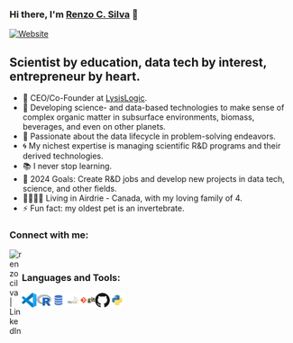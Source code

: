 ### Hi there, I'm [Renzo C. Silva][website] 👋 

[![Website](https://img.shields.io/website?label=renzolab.com&style=for-the-badge&url=https%3A%2F%2Frenzolab.com)](https://renzolab.com)

## Scientist by education, data tech by interest, entrepreneur by heart. 
- 🔭  CEO/Co-Founder at [LysisLogic](https://lysislogic.com).
- :seedling: Developing science- and data-based technologies to make sense of complex organic matter in subsurface environments, biomass, beverages, and even on other planets.  
- 💓 Passionate about the data lifecycle in problem-solving endeavors.
- :cyclone: My nichest expertise is managing scientific R&D programs and their derived technologies.
- :books: I never stop learning.
- :goal_net: 2024 Goals: Create R&D jobs and develop new projects in data tech, science, and other fields. 
- 👨‍👩‍👧‍👧  Living in Airdrie - Canada, with my loving family of 4.
- ⚡ Fun fact: my oldest pet is an invertebrate.

### Connect with me:

[<img align="left" alt="renzocilva | LinkedIn" width="22px" src="https://cdn.jsdelivr.net/npm/simple-icons@v3/icons/linkedin.svg" />][linkedin]


<br />

### Languages and Tools:

<img align="left" alt="Visual Studio Code" width="26px" src="https://raw.githubusercontent.com/github/explore/80688e429a7d4ef2fca1e82350fe8e3517d3494d/topics/visual-studio-code/visual-studio-code.png" />
<img align="left" alt="R" width="26px" src="https://raw.githubusercontent.com/github/explore/80688e429a7d4ef2fca1e82350fe8e3517d3494d/topics/r/r.png" />
<img align="left" alt="SQL" width="26px" src="https://raw.githubusercontent.com/github/explore/80688e429a7d4ef2fca1e82350fe8e3517d3494d/topics/sql/sql.png" />
<img align="left" alt="MySQL" width="26px" src="https://raw.githubusercontent.com/github/explore/80688e429a7d4ef2fca1e82350fe8e3517d3494d/topics/mysql/mysql.png" />
<img align="left" alt="Git" width="26px" src="https://raw.githubusercontent.com/github/explore/80688e429a7d4ef2fca1e82350fe8e3517d3494d/topics/git/git.png" />
<img align="left" alt="GitHub" width="26px" src="https://raw.githubusercontent.com/github/explore/78df643247d429f6cc873026c0622819ad797942/topics/github/github.png" />
<img align="left" alt="Python" width="26px" src="https://raw.githubusercontent.com/github/explore/80688e429a7d4ef2fca1e82350fe8e3517d3494d/topics/python/python.png" />

<br />
<br />

[website]: https://github.com/renzocsilva
[linkedin]: https://linkedin.com/in/renzocsilva
[lysislogic]: https://lysislogic.com
